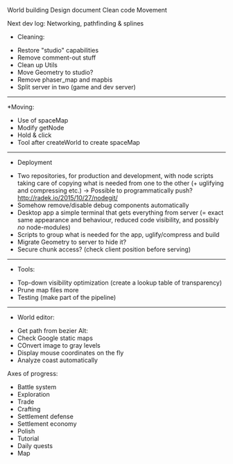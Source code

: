 World building
Design document
Clean code
Movement

Next dev log:
Networking, pathfinding & splines

* Cleaning:
- Restore "studio" capabilities
- Remove comment-out stuff
- Clean up Utils
- Move Geometry to studio?
- Remove phaser_map and mapbis
- Split server in two (game and dev server)
-----
*Moving:
- Use of spaceMap
- Modify getNode
- Hold & click
- Tool after createWorld to create spaceMap
-----
* Deployment
- Two repositories, for production and development, with node scripts taking care
of copying what is needed from one to the other (+ uglifying and compressing etc.)
-> Possible to programmatically push?  http://radek.io/2015/10/27/nodegit/
- Somehow remove/disable debug components automatically
- Desktop app a simple terminal that gets everything from server (= exact same
appearance and behaviour, reduced code visibility, and possibly *no* node-modules)
- Scripts to group what is needed for the app, uglify/compress and build
- Migrate Geometry to server to hide it?
- Secure chunk access? (check client position before serving)
-----
* Tools:
- Top-down visibility optimization (create a lookup table of transparency)
- Prune map files more
- Testing (make part of the pipeline)
-----
* World editor:
- Get path from bezier
Alt:
- Check Google static maps
- COnvert image to gray levels
- Display mouse coordinates on the fly
- Analyze coast automatically


Axes of progress:
- Battle system
- Exploration
- Trade
- Crafting
- Settlement defense
- Settlement economy
- Polish
- Tutorial
- Daily quests
- Map